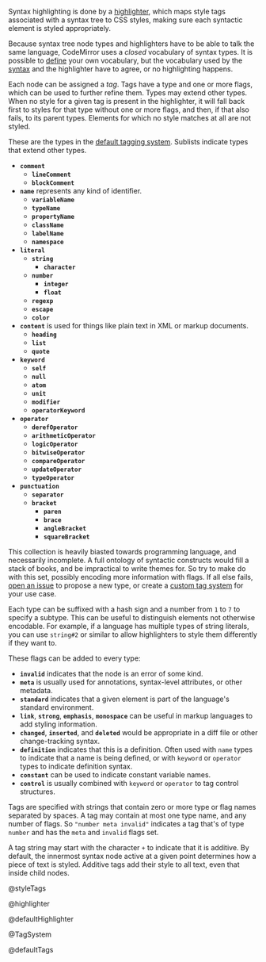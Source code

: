 Syntax highlighting is done by a
[highlighter](#highlight.highligther), which maps style tags
associated with a syntax tree to CSS styles, making sure each
syntactic element is styled appropriately.

Because syntax tree node types and highlighters have to be able to
talk the same language, CodeMirror uses a _closed_ vocabulary of
syntax types. It is possible to [define](#highlight.TagSystem) your
own vocabulary, but the vocabulary used by the
[syntax](#state.EditorState.syntax) and the highlighter have to agree,
or no highlighting happens.

Each node can be assigned a _tag_. Tags have a type and one or more
flags, which can be used to further refine them. Types may extend
other types. When no style for a given tag is present in the
highlighter, it will fall back first to styles for that type without
one or more flags, and then, if that also fails, to its parent types.
Elements for which no style matches at all are not styled.

These are the types in the [default tagging
system](#highlight.defaultTags). Sublists indicate types that extend
other types.

 * **`comment`**
   * **`lineComment`**
   * **`blockComment`**
 * **`name`** represents any kind of identifier.
   * **`variableName`**
   * **`typeName`**
   * **`propertyName`**
   * **`className`**
   * **`labelName`**
   * **`namespace`**
 * **`literal`**
   * **`string`**
     * **`character`**
   * **`number`**
     * **`integer`**
     * **`float`**
   * **`regexp`**
   * **`escape`**
   * **`color`**
 * **`content`** is used for things like plain text in XML or markup
   documents.
   * **`heading`**
   * **`list`**
   * **`quote`**
 * **`keyword`**
   * **`self`**
   * **`null`**
   * **`atom`**
   * **`unit`**
   * **`modifier`**
   * **`operatorKeyword`**
 * **`operator`**
   * **`derefOperator`**
   * **`arithmeticOperator`**
   * **`logicOperator`**
   * **`bitwiseOperator`**
   * **`compareOperator`**
   * **`updateOperator`**
   * **`typeOperator`**
 * **`punctuation`**
   * **`separator`**
   * **`bracket`**
     * **`paren`**
     * **`brace`**
     * **`angleBracket`**
     * **`squareBracket`**

This collection is heavily biasted towards programming language, and
necessarily incomplete. A full ontology of syntactic constructs would
fill a stack of books, and be impractical to write themes for. So try
to make do with this set, possibly encoding more information with
flags. If all else fails, [open an
issue](https://github.com/codemirror/codemirror.next) to propose a new
type, or create a [custom tag system](#highlight.TagSystem) for your
use case.

Each type can be suffixed with a hash sign and a number from `1` to
`7` to specify a subtype. This can be useful to distinguish elements
not otherwise encodable. For example, if a language has multiple types
of string literals, you can use `string#2` or similar to allow
highlighters to style them differently if they want to.

These flags can be added to every type:

 * **`invalid`** indicates that the node is an error of some kind.
 * **`meta`** is usually used for annotations, syntax-level attributes,
   or other metadata.
 * **`standard`** indicates that a given element is part of the
   language's standard environment.
 * **`link`**, **`strong`**, **`emphasis`**, **`monospace`** can be
   useful in markup languages to add styling information.
 * **`changed`**, **`inserted`**, and **`deleted`** would be
   appropriate in a diff file or other change-tracking syntax.
 * **`definition`** indicates that this is a definition. Often used
   with `name` types to indicate that a name is being defined, or with
   `keyword` or `operator` types to indicate definition syntax.
 * **`constant`** can be used to indicate constant variable names.
 * **`control`** is usually combined with `keyword` or `operator` to
   tag control structures.

Tags are specified with strings that contain zero or more type or flag
names separated by spaces. A tag may contain at most one type name,
and any number of flags. So `"number meta invalid"` indicates a tag
that's of type `number` and has the `meta` and `invalid` flags set.

A tag string may start with the character `+` to indicate that it is
additive. By default, the innermost syntax node active at a given
point determines how a piece of text is styled. Additive tags add
their style to all text, even that inside child nodes.

@styleTags

@highlighter

@defaultHighlighter

@TagSystem

@defaultTags
